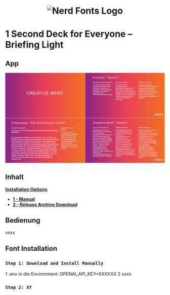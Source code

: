 <h1 align="center">
  <img src="https://www.finii-apps.de/img/finii_logo.png" alt="Nerd Fonts Logo" />
</h1>

# 1 Second Deck for Everyone – Briefing Light


## App

![- Bild fehlt -](https://github.com/FINII-Apps/one-second-decks-briefing-light/blob/main/screenshot.png?raw=true "Output of Script")

## Inhalt
[**Installation Options**](#font-installation)
  * [**1 - Manual**](#option-1-download-and-install-manually)
  * [**2 - Release Archive Download**](#option-2-release-archive-download)

## Bedienung
xxxx

## Font Installation

### `Step 1: Download and Install Manually`

1 .env in die Environment: OPENAI_API_KEY=XXXXXX
2 xxxx

### `Step 2: XY`